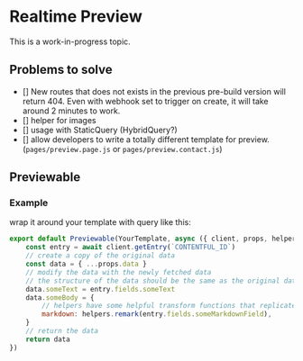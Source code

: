 # Realtime Preview

This is a work-in-progress topic.

## Problems to solve

-   [] New routes that does not exists in the previous pre-build version will return 404. Even with webhook set to trigger on create, it will take around 2 minutes to work.
-   [] helper for images
-   [] usage with StaticQuery (HybridQuery?)
-   [] allow developers to write a totally different template for preview. (`pages/preview.page.js` or `pages/preview.contact.js`)

## Previewable

### Example

wrap it around your template with query like this:

```js
export default Previewable(YourTemplate, async ({ client, props, helpers }) => {
    const entry = await client.getEntry(`CONTENTFUL_ID`)
    // create a copy of the original data
    const data = { ...props.data }
    // modify the data with the newly fetched data
    // the structure of the data should be the same as the original data.
    data.someText = entry.fields.someText
    data.someBody = {
        // helpers have some helpful transform functions that replicates the features (such as AST & Excerpt) in the Gatsby plugins we are using.
        markdown: helpers.remark(entry.fields.someMarkdownField),
    }
    // return the data
    return data
})
```
